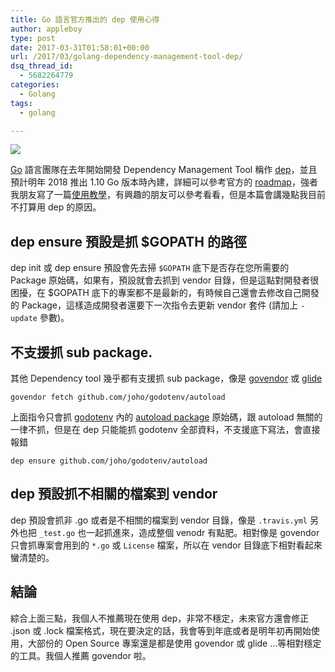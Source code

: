 ```yaml
---
title: Go 語言官方推出的 dep 使用心得
author: appleboy
type: post
date: 2017-03-31T01:58:01+00:00
url: /2017/03/golang-dependency-management-tool-dep/
dsq_thread_id:
  - 5682264779
categories:
  - Golang
tags:
  - golang

---
```

[![][1]][1]

[Go][2] 語言團隊在去年開始開發 Dependency Management Tool 稱作 [dep][3]，並且預計明年 2018 推出 1.10 Go 版本時內建，詳細可以參考官方的 [roadmap][4]，強者我朋友寫了一篇[使用教學][5]，有興趣的朋友可以參考看看，但是本篇會講幾點我目前不打算用 dep 的原因。

<!--more-->

## dep ensure 預設是抓 $GOPATH 的路徑

dep init 或 dep ensure 預設會先去掃 `$GOPATH` 底下是否存在您所需要的 Package 原始碼，如果有，預設就會去抓到 vendor 目錄，但是這點對開發者很困擾，在 $GOPATH 底下的專案都不是最新的，有時候自己還會去修改自己開發的 Package，這樣造成開發者還要下一次指令去更新 vendor 套件 (請加上 `-update` 參數)。

## 不支援抓 sub package.

其他 Dependency tool 幾乎都有支援抓 sub package，像是 [govendor][6] 或 [glide][7]

<pre><code class="language-bash">govendor fetch github.com/joho/godotenv/autoload</code></pre>

上面指令只會抓 [godotenv][8] 內的 [autoload package][9] 原始碼，跟 autoload 無關的一律不抓，但是在 dep 只能能抓 godotenv 全部資料，不支援底下寫法，會直接報錯

<pre><code class="language-bash">dep ensure github.com/joho/godotenv/autoload</code></pre>

## dep 預設抓不相關的檔案到 vendor

dep 預設會抓非 .go 或者是不相關的檔案到 vendor 目錄，像是 `.travis.yml` 另外也把 `_test.go` 也一起抓進來，造成整個 venodr 有點肥。相對像是 govendor 只會抓專案會用到的 `*.go` 或 `License` 檔案，所以在 vendor 目錄底下相對看起來蠻清楚的。

## 結論

綜合上面三點，我個人不推薦現在使用 dep，非常不穩定，未來官方還會修正 .json 或 .lock 檔案格式，現在要決定的話，我會等到年底或者是明年初再開始使用，大部份的 Open Source 專案還是都是使用 govendor 或 glide ...等相對穩定的工具。我個人推薦 govendor 啦。

 [1]: https://lh3.googleusercontent.com/jsocHCR9A9yEfDVUTrU0m42_aHhTEVDGW5p5PsQSx7GSlkt3gLjohfXH3S7P7p982332ruU_e-EtW0LwmiuZjvN65VIcyME-zE35C6EM0IV1nqY6KoNw3dwW2djjid3F-T5YgnJothA=w1920-h1080
 [2]: https://golang.org/
 [3]: https://github.com/golang/dep
 [4]: https://github.com/golang/dep/wiki/Roadmap
 [5]: https://github.com/kevingo/dep-example
 [6]: https://github.com/kardianos/govendor
 [7]: https://github.com/Masterminds/glide
 [8]: https://github.com/joho/godotenv
 [9]: https://github.com/joho/godotenv/tree/master/autoload